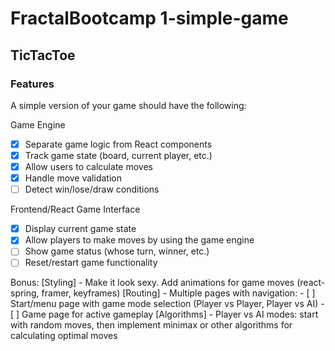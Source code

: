 # FractalBootcamp 1-simple-game
## TicTacToe

### Features
A simple version of your game should have the following:

 Game Engine
 - [x] Separate game logic from React components
 - [x] Track game state (board, current player, etc.)
 - [x] Allow users to calculate moves
 - [x] Handle move validation
 - [ ] Detect win/lose/draw conditions

 Frontend/React Game Interface
 - [x] Display current game state
 - [x] Allow players to make moves by using the game engine
 - [ ] Show game status (whose turn, winner, etc.)
 - [ ] Reset/restart game functionality

Bonus:
 [Styling] - Make it look sexy. Add animations for game moves (react-spring, framer, keyframes)
 [Routing] - Multiple pages with navigation: - [ ] Start/menu page with game mode selection (Player vs Player, Player vs AI) - [ ] Game page for active gameplay
 [Algorithms] - Player vs AI modes: start with random moves, then implement minimax or other algorithms for calculating optimal moves
